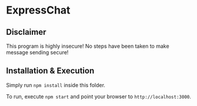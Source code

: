 # ExpressChat
## Disclaimer
This program is highly insecure! No steps have been taken to make message sending secure!

## Installation & Execution
Simply run `npm install` inside this folder.

To run, execute `npm start` and point your browser to `http://localhost:3000`.